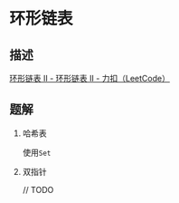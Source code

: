 # 环形链表

## 描述

[环形链表 II - 环形链表 II - 力扣（LeetCode）](https://leetcode.cn/problems/linked-list-cycle-ii/solution/huan-xing-lian-biao-ii-by-leetcode-solution/)

## 题解

1. 哈希表

   使用`Set`

2. 双指针

   // TODO
